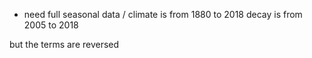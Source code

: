 - need full seasonal data
/
climate is from 1880 to 2018
decay is from 2005 to 2018

but the terms are reversed